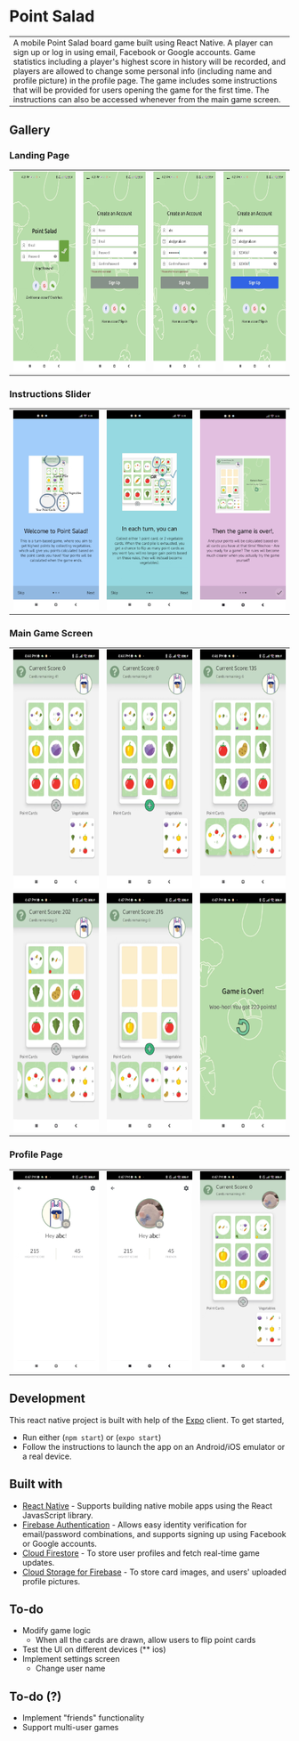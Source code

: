 # Point Salad
<table>
<tr>
<td>
  A mobile Point Salad board game built using React Native. A player can sign up or log in using email, Facebook or Google accounts. Game statistics including a player's highest score in history will be recorded, and players are allowed to change some personal info (including name and profile picture) in the profile page. The game includes some instructions that will be provided for users opening the game for the first time. The instructions can also be accessed whenever from the main game screen.
</td>
</tr>
</table>

## Gallery

### Landing Page
<table>
 <tr>
  <td><img src="assets/READMEpics/login.jpeg" width=160 height=360></td>
  <td><img src="assets/READMEpics/signUp1.jpeg" width=160 height=360></td>
  <td><img src="assets/READMEpics/signUp2.jpeg" width=160 height=360></td>
  <td><img src="assets/READMEpics/signUp3.jpeg" width=160 height=360></td>
 </tr>
</table>

### Instructions Slider
<table>
 <tr>
  <td><img src="assets/READMEpics/instruction1.jpeg" width=160 height=360></td>
  <td><img src="assets/READMEpics/Instruction2.jpeg" width=160 height=360></td>
  <td><img src="assets/READMEpics/Instruction3.jpeg" width=160 height=360></td>
 </tr>
</table>

### Main Game Screen
<table>
 <tr>
  <td><img src="assets/READMEpics/game1.jpeg" width=200 height=430></td>
  <td><img src="assets/READMEpics/game2.jpeg" width=200 height=430></td>
  <td><img src="assets/READMEpics/game4.jpeg" width=200 height=430></td>
 </tr>
 <tr>
  <td><img src="assets/READMEpics/game5.jpeg" width=200 height=430></td>
  <td><img src="assets/READMEpics/game6.jpeg" width=200 height=430></td>
  <td><img src="assets/READMEpics/gameOver.jpeg" width=200 height=430></td>
 </tr>
</table>

### Profile Page
<table>
 <tr>
  <td><img src="assets/READMEpics/profile1.jpeg" width=160 height=360></td>
  <td><img src="assets/READMEpics/profile2.jpeg" width=160 height=360></td>
  <td><img src="assets/READMEpics/gameNewProfImg.jpeg" width=160 height=360></td>
 </tr>
</table>  
  
  
  
## Development
This react native project is built with help of the [Expo](https://expo.dev) client. To get started,
* Run either (`npm start`) or (`expo start`)
* Follow the instructions to launch the app on an Android/iOS emulator or a real device. 

## Built with 

- [React Native](https://reactnative.dev) - Supports building native mobile apps using the React JavasScript library.
- [Firebase Authentication](https://firebase.google.com/docs/auth) - Allows easy identity verification for email/password combinations, and supports signing up using Facebook or Google accounts.
- [Cloud Firestore](https://firebase.google.com/docs/firestore) - To store user profiles and fetch real-time game updates.
- [Cloud Storage for Firebase](https://firebase.google.com/docs/storage) - To store card images, and users' uploaded profile pictures. 


## To-do
* Modify game logic
  * When all the cards are drawn, allow users to flip point cards
* Test the UI on different devices (** ios)
* Implement settings screen
  * Change user name
  
## To-do (?)
* Implement "friends" functionality
* Support multi-user games
